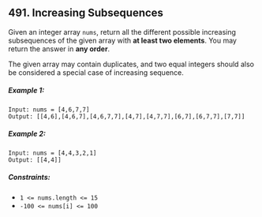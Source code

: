 ## 491. Increasing Subsequences

Given an integer array ```nums```, return all the different possible increasing subsequences of the given array with **at least two elements**. You may return the answer in **any order**.

The given array may contain duplicates, and two equal integers should also be considered a special case of increasing sequence.

##### Example 1:
```
Input: nums = [4,6,7,7]
Output: [[4,6],[4,6,7],[4,6,7,7],[4,7],[4,7,7],[6,7],[6,7,7],[7,7]]
```
##### Example 2:
```
Input: nums = [4,4,3,2,1]
Output: [[4,4]]
```

##### Constraints:

* ```1 <= nums.length <= 15```
* ```-100 <= nums[i] <= 100```